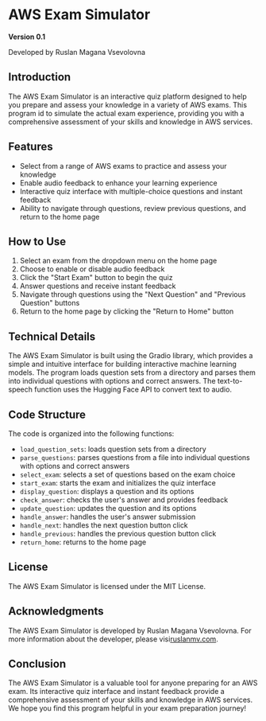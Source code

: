**AWS Exam Simulator**
=========================

**Version 0.1**

Developed by Ruslan Magana Vsevolovna

**Introduction**
---------------

The AWS Exam Simulator is an interactive quiz platform designed to help you prepare and assess your knowledge in a variety of AWS exams. This program id to simulate the actual exam experience, providing you with a comprehensive assessment of your skills and knowledge in AWS services.

**Features**
------------

* Select from a range of AWS exams to practice and assess your knowledge
* Enable audio feedback to enhance your learning experience
* Interactive quiz interface with multiple-choice questions and instant feedback
* Ability to navigate through questions, review previous questions, and return to the home page

**How to Use**
--------------

1. Select an exam from the dropdown menu on the home page
2. Choose to enable or disable audio feedback
3. Click the "Start Exam" button to begin the quiz
4. Answer questions and receive instant feedback
5. Navigate through questions using the "Next Question" and "Previous Question" buttons
6. Return to the home page by clicking the "Return to Home" button

**Technical Details**
--------------------

The AWS Exam Simulator is built using the Gradio library, which provides a simple and intuitive interface for building interactive machine learning models. The program loads question sets from a directory and parses them into individual questions with options and correct answers. The text-to-speech function uses the Hugging Face API to convert text to audio.

**Code Structure**
-----------------

The code is organized into the following functions:

* `load_question_sets`: loads question sets from a directory
* `parse_questions`: parses questions from a file into individual questions with options and correct answers
* `select_exam`: selects a set of questions based on the exam choice
* `start_exam`: starts the exam and initializes the quiz interface
* `display_question`: displays a question and its options
* `check_answer`: checks the user's answer and provides feedback
* `update_question`: updates the question and its options
* `handle_answer`: handles the user's answer submission
* `handle_next`: handles the next question button click
* `handle_previous`: handles the previous question button click
* `return_home`: returns to the home page

**License**
----------

The AWS Exam Simulator is licensed under the MIT License.

**Acknowledgments**
----------------

The AWS Exam Simulator is developed by Ruslan Magana Vsevolovna. For more information about the developer, please visi[ruslanmv.com](https://ruslanmv.com/).

**Conclusion**
--------------

The AWS Exam Simulator is a valuable tool for anyone preparing for an AWS exam. Its interactive quiz interface and instant feedback provide a comprehensive assessment of your skills and knowledge in AWS services. We hope you find this program helpful in your exam preparation journey!